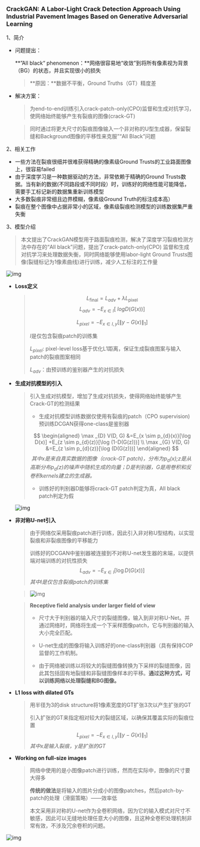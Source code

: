 ### CrackGAN: A Labor-Light Crack Detection Approach Using Industrial Pavement Images Based on Generative Adversarial Learning

1、简介

- 问题提出：

  **”All black“ phenomenon：**网络很容易地“收敛”到将所有像素视为背景（BG）的状态，并且实现很小的损失

  > **原因：**数据不平衡，Ground Truths（GT）精度差

- 解决方案：

  > 为end-to-end训练引入crack-patch-only(CPO)监督和生成对抗学习，使网络始终能够产生有裂痕的图像(crack-GT)

  > 同时通过将更大尺寸的裂痕图像输入一个非对称的U型生成器，保留裂缝和Background图像的平移性来克服”“All Black”问题

2、相关工作

- 一些方法在裂痕很细并很难获得精确的像素级Ground Trusts的工业路面图像上，很容易failed
- 由于深度学习是一种数据驱动的方法，非常依赖于精确的Ground Trusts数据。当有新的数据(不同路段或不同时段）时，训练好的网络性能可能降低，需要手工标记新的数据集重新训练模型
- 大多数裂痕非常细且边界模糊，像素级Ground Truth的标注成本高）
- 裂痕在整个图像中占据非常小的区域，像素级裂痕检测模型的训练数据集严重失衡



3、模型介绍

> 本文提出了CrackGAN模型用于路面裂痕检测，解决了深度学习裂痕检测方法中存在的“All black”问题，提出了crack-patch-only(CPO) 监督和生成对抗学习来处理数据失衡，同时网络能够使用labor-light Ground Trusts图像(裂缝标记为1像素曲线)进行训练，减少人工标注的工作量

![img](picture/CrackGAN.png)

- **Loss定义**

  > $$
  > L_{\text {final}}=L_{a d v}+\lambda L_{\text {pixel}}
  > $$
  > $$
  > L_ {a d v} =  -  E_ {x \in I} [\ log D(G(x))]
  > $$
  >
  > $$
  > L_{p i x e l}=-E_{x \in I, y}\left[\|y-G(x)\|_{1}\right]
  > $$
  >
  > 
  >
  > $I$是仅包含裂痕patch的训练集
  >
  > $L_{pixel}$: pixel-level loss基于优化L1距离，保证生成裂痕图案与输入patch的裂痕图案相同
  >
  > $L_{adv}$：由预训练的鉴别器产生的对抗损失



- **生成对抗模型的引入**

  > 引入生成对抗模型，增加了生成对抗损失，使得网络始终能够产生Crack-GT的检测结果
  >
  > - 生成对抗模型训练数据仅使用有裂痕的patch（CPO supervision)预训练DCGAN获得one-class是鉴别器
  >
  > $$
  > \begin{aligned} \max _{D} V(D, G) &=E_{x \sim p_{d}(x)}[\log D(x)] +E_{z \sim p_{d}(z)}[\log (1-D(G(z)))] \\ \max _{G} V(D, G) &=E_{z \sim p_{d}(z)}[\log (D(G(z)))] \end{aligned}
  > $$
  > ​	*其中$x$是来自真实数据的图像（crack-GT patch)，分布为$p_d(x)$;$z$是从高斯分布$p_d(z)$的噪声中随机生成的向量；D是判别器，G是用卷积和反卷积kernels建立的生成器。*
  >
  > - 训练好的判别器D能够将crack-GT patch判定为真，All black patch判定为假
  
  ![img](picture/CrackGAN3.png)
  
- **非对称U-net引入**

  > 由于网络仅采用裂痕patch进行训练，因此引入非对称U型结构，以实现裂痕和非裂痕图像的平移能力
  >
  > 
  >
  > 训练好的DCGAN中鉴别器被连接到不对称U-net发生器的末端，以提供端对端训练的对抗性损失
  > $$
  > L_{a d v}=-E_{x \in I}[\log D(G(x))]
  > $$
  > *其中$I$是仅包含裂痕patch的训练集*

	> ![img](picture/CrackGAN1.png)

	> **Receptive field analysis under larger field of view**
	>
	> - 尺寸大于判别器的输入尺寸的裂缝图像，输入到非对称U-Net。并通过网络时，网络将生成一个下采样图像patch，它与判别器的输入大小完全匹配。
	>
	> - U-net生成的图像将输入训练好的one-class判别器（具有保持COP监督的工作机制。
	> - 由于网络被训练以将较大的裂缝图像转换为下采样的裂缝图像，因此其包括固有地裂缝和非裂缝图像样本的平移。**通过这种方式，可以训练网络以处理裂缝和BG图像。**
	
	

- **L1 loss with dilated GTs**

  > 用半径为3的disk structure将1像素宽度的GT扩张3次以产生扩张的GT
  >
  > 引入扩张的GT来指定相对较大的裂缝区域，以确保其覆盖实际的裂痕位置
  > $$
  > L_{p i x e l}=-E_{x \in I, y}\left[\|y-G(x)\|_{1}\right]
  > $$
  > *其中x是输入裂痕，y是扩张的GT*



- **Working on full-size images**

  > 网络中使用的是小图像patch进行训练，然而在实际中，图像的尺寸要大得多
  >
  > **传统的做法**是将输入的图片分成小的图像patches，然后patch-by-patch的处理（滑窗策略）——效率低
  >
  > 
  >
  > 本文采用非对称的U-net作为全卷积网络，因为它的输入模式对尺寸不敏感，因此可以无缝地处理任意大小的图像，且这种全卷积处理机制非常有效，不涉及冗余卷积的问题。



![img](picture/CrackGAN2.png)



